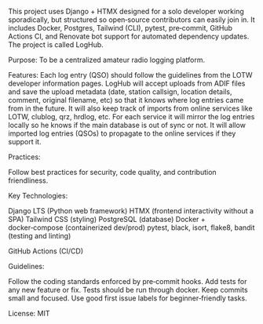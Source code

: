 This project uses Django + HTMX designed for a solo developer working sporadically, but structured so open‑source contributors can easily join in. It includes Docker, Postgres, Tailwind (CLI), pytest, pre‑commit, GitHub Actions CI, and Renovate bot support for automated dependency updates.
The project is called LogHub.

Purpose: To be a centralized amateur radio logging platform.

Features:
Each log entry (QSO) should follow the guidelines from the LOTW developer information pages.
LogHub will accept uploads from ADIF files and save the upload metadata (date, station callsign, location details, comment, original filename, etc) so that it knows where log entries came from in the future.
It will also keep track of imports from online services like LOTW, clublog, qrz, hrdlog, etc. For each service it will mirror the log entries locally so he knows if the main database is out of sync or not.
It will allow imported log entries (QSOs) to propagate to the online services if they support it.

Practices:

Follow best practices for security, code quality, and contribution friendliness.

Key Technologies:

Django LTS (Python web framework)
HTMX (frontend interactivity without a SPA)
Tailwind CSS (styling)
PostgreSQL (database)
Docker + docker‑compose (containerized dev/prod)
pytest, black, isort, flake8, bandit (testing and linting)

GitHub Actions (CI/CD)


Guidelines:

Follow the coding standards enforced by pre‑commit hooks.
Add tests for any new feature or fix. Tests should be run through docker.
Keep commits small and focused.
Use good first issue labels for beginner‑friendly tasks.

License: MIT
